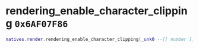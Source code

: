 # rendering_enable_character_clipping `0x6AF07F86`

```lua
natives.render.rendering_enable_character_clipping(_unk0 --[[ number ]])
```